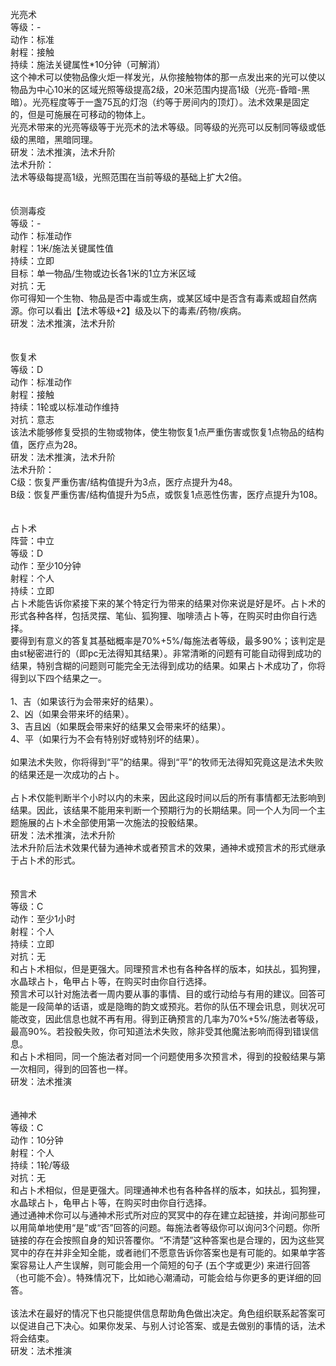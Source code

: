 <title>通用法术</title>
<meta name="GENERATOR" content="WinCHM">
<meta http-equiv="Content-Type" content="text/html; charset=gb2312">
<br>光亮术 
<br>等级：- 
<br>动作：标准 
<br>射程：接触 
<br>持续：施法关键属性*10分钟（可解消） 
<br>这个神术可以使物品像火炬一样发光，从你接触物体的那一点发出来的光可以使以物品为中心10米的区域光照等级提高2级，20米范围内提高1级（光亮-昏暗-黑暗）。光亮程度等于一盏75瓦的灯泡（约等于房间内的顶灯）。法术效果是固定的，但是可施展在可移动的物体上。 
<br>光亮术带来的光亮等级等于光亮术的法术等级。同等级的光亮可以反制同等级或低级的黑暗，黑暗同理。 
<br>研发：法术推演，法术升阶 
<br>法术升阶： 
<br>法术等级每提高1级，光照范围在当前等级的基础上扩大2倍。 
<br>
<br>
<br>侦测毒疫 
<br>等级：- 
<br>动作：标准动作 
<br>射程：1米/施法关键属性值
<br>持续：立即 
<br>目标：单一物品/生物或边长各1米的1立方米区域 
<br>对抗：无 
<br>你可得知一个生物、物品是否中毒或生病，或某区域中是否含有毒素或超自然病源。你可以看出【法术等级+2】级及以下的毒素/药物/疾病。 
<br>研发：法术推演，法术升阶 
<br>
<br>
<br>恢复术 
<br>等级：D 
<br>动作：标准动作 
<br>射程：接触 
<br>持续：1轮或以标准动作维持 
<br>对抗：意志 
<br>该法术能够修复受损的生物或物体，使生物恢复1点严重伤害或恢复1点物品的结构值，医疗点为28。 
<br>研发：法术推演，法术升阶 
<br>法术升阶： 
<br>C级：恢复严重伤害/结构值提升为3点，医疗点提升为48。 
<br>B级：恢复严重伤害/结构值提升为5点，或恢复1点恶性伤害，医疗点提升为108。 
<br>
<br>
<br>占卜术 
<br>阵营：中立 
<br>等级：D 
<br>动作：至少10分钟 
<br>射程：个人 
<br>持续：立即 
<br>占卜术能告诉你紧接下来的某个特定行为带来的结果对你来说是好是坏。占卜术的形式各种各样，包括灵摆、笔仙、狐狗狸、咖啡渍占卜等，在购买时由你自行选择。 
<br>要得到有意义的答复其基础概率是70%+5%/每施法者等级，最多90%；该判定是由st秘密进行的（即pc无法得知其结果）。非常清晰的问题有可能自动得到成功的结果，特别含糊的问题则可能完全无法得到成功的结果。如果占卜术成功了，你将得到以下四个结果之一。 
<br>
<br>1、吉（如果该行为会带来好的结果）。 
<br>2、凶（如果会带来坏的结果）。 
<br>3、吉且凶（如果既会带来好的结果又会带来坏的结果）。 
<br>4、平（如果行为不会有特别好或特别坏的结果）。 
<br>
<br>如果法术失败，你将得到“平”的结果。得到“平”的牧师无法得知究竟这是法术失败的结果还是一次成功的占卜。 
<br>
<br>占卜术仅能判断半个小时以内的未来，因此这段时间以后的所有事情都无法影响到结果。因此，该结果不能用来判断一个预期行为的长期结果。同一个人为同一个主题施展的占卜术全部使用第一次施法的投骰结果。 
<br>研发：法术推演，法术升阶
<br>法术升阶后法术效果代替为通神术或者预言术的效果，通神术或预言术的形式继承于占卜术的形式。 
<br>
<br>
<br>预言术 
<br>等级：C 
<br>动作：至少1小时 
<br>射程：个人 
<br>持续：立即 
<br>对抗：无 
<br>和占卜术相似，但是更强大。同理预言术也有各种各样的版本，如扶乩，狐狗狸，水晶球占卜，龟甲占卜等，在购买时由你自行选择。 
<br>预言术可以针对施法者一周内要从事的事情、目的或行动给与有用的建议。回答可能是一段简单的话语，或是隐晦的韵文或预兆。若你的队伍不理会讯息，则状况可能改变，因此信息也就不再有用。得到正确预言的几率为70%+5%/施法者等级，最高90%。若投骰失败，你可知道法术失败，除非受其他魔法影响而得到错误信息。 
<br>和占卜术相同，同一个施法者对同一个问题使用多次预言术，得到的投骰结果与第一次相同，得到的回答也一样。 
<br>研发：法术推演 
<br>
<br>
<br>通神术 
<br>等级：C 
<br>动作：10分钟
<br>射程：个人 
<br>持续：1轮/等级 
<br>对抗：无 
<br>和占卜术相似，但是更强大。同理通神术也有各种各样的版本，如扶乩，狐狗狸，水晶球占卜，龟甲占卜等，在购买时由你自行选择。 
<br>通过通神术你可以与通神术形式所对应的冥冥中的存在建立起链接，并询问那些可以用简单地使用“是”或“否”回答的问题。每施法者等级你可以询问3个问题。你所链接的存在会按照自身的知识答覆你。“不清楚”这种答案也是合理的，因为这些冥冥中的存在并非全知全能，或者祂们不愿意告诉你答案也是有可能的。如果单字答案容易让人产生误解，则可能会用一个简短的句子 (五个字或更少) 来进行回答（也可能不会）。特殊情况下，比如祂心潮涌动，可能会给与你更多的更详细的回答。
<br>
<br>该法术在最好的情况下也只能提供信息帮助角色做出决定。角色组织联系起答案可以促进自己下决心。如果你发呆、与别人讨论答案、或是去做别的事情的话，法术将会结束。
<br>研发：法术推演 